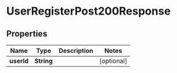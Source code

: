 

# UserRegisterPost200Response


## Properties

| Name | Type | Description | Notes |
|------------ | ------------- | ------------- | -------------|
|**userId** | **String** |  |  [optional] |




